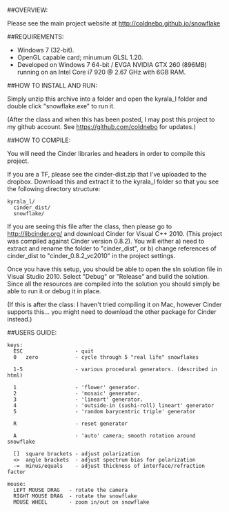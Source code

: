 
##OVERVIEW:

Please see the main project website at http://coldnebo.github.io/snowflake

##REQUIREMENTS:

* Windows 7 (32-bit).
* OpenGL capable card; minumum GLSL 1.20.  
* Developed on Windows 7 64-bit / EVGA NVIDIA GTX 260 (896MB) running 
on an Intel Core i7 920 @ 2.67 GHz with 6GB RAM.

##HOW TO INSTALL AND RUN:

Simply unzip this archive into a folder and open the kyrala_l folder
and double click "snowflake.exe" to run it.

(After the class and when this has been posted, I may post this project to my
github account.  See https://github.com/coldnebo for updates.)

##HOW TO COMPILE:

You will need the Cinder libraries and headers in order to compile this
project.  

If you are a TF, please see the cinder-dist.zip that I've uploaded to
the dropbox.  Download this and extract it to the kyrala_l folder so that you
see the following directory structure:

    kyrala_l/
      cinder_dist/
      snowflake/
  
If you are seeing this file after the class, then please go to http://libcinder.org/
and download Cinder for Visual C++ 2010.  (This project was compiled against
Cinder version 0.8.2).  You will either a) need to extract and rename the 
folder to "cinder_dist", or b) change references of cinder_dist to "cinder_0.8.2_vc2010"
in the project settings.

Once you have this setup, you should be able to open the sln solution file in 
Visual Studio 2010.  Select "Debug" or "Release" and build the solution.  Since
all the resources are compiled into the solution you should simply be able to 
run it or debug it in place.

(If this is after the class: I haven't tried compiling it on Mac, however 
Cinder supports this... you might need to download the other package for Cinder instead.)


##USERS GUIDE:

    keys:
      ESC                 - quit
      0   zero            - cycle through 5 "real life" snowflakes
      
      1-5                 - various procedural generators. (described in html)
      
      1                   - 'flower' generator.
      2                   - 'mosaic' generator.
      3                   - 'lineart' generator.
      4                   - 'outside-in (sushi-roll) lineart' generator
      5                   - 'random barycentric triple' generator
      
      R                   - reset generator
      
      A                   - 'auto' camera; smooth rotation around snowflake
      
      []  square brackets - adjust polarization
      <>  angle brackets  - adjust spectrum bias for polarization
      -=  minus/equals    - adjust thickness of interface/refraction factor

    mouse:
      LEFT MOUSE DRAG   - rotate the camera
      RIGHT MOUSE DRAG  - rotate the snowflake
      MOUSE WHEEL       - zoom in/out on snowflake






